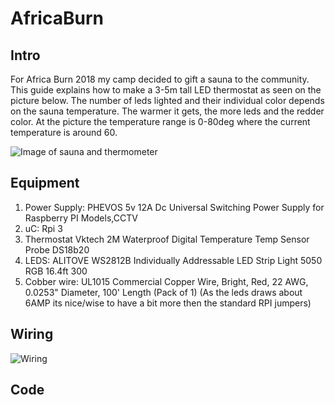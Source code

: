 # AfricaBurn

## Intro
 For Africa Burn 2018 my camp decided to gift a sauna to the community. This guide explains how to make a 3-5m tall LED thermostat as seen on the picture below. The number of leds lighted and their individual color depends on the sauna temperature. The warmer it gets, the more leds and the redder color. At the picture the temperature range is 0-80deg where the current temperature is around 60. 
 

![Image of sauna and thermometer](https://i.imgur.com/A6VTrcJ.png)

## Equipment
1. Power Supply:  PHEVOS 5v 12A Dc Universal Switching Power Supply for Raspberry PI Models,CCTV
2. uC: Rpi 3
3. Thermostat Vktech 2M Waterproof Digital Temperature Temp Sensor Probe DS18b20
4. LEDS: ALITOVE WS2812B Individually Addressable LED Strip Light 5050 RGB 16.4ft 300 
5. Cobber wire: UL1015 Commercial Copper Wire, Bright, Red, 22 AWG, 0.0253" Diameter, 100' Length (Pack of 1)
(As the leds draws about 6AMP its nice/wise to have a bit more then the standard RPI jumpers)


## Wiring

![Wiring](https://i.imgur.com/uKVKCfE.png)
## Code

 

